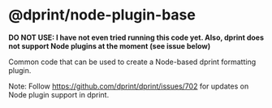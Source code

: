 # @dprint/node-plugin-base

**DO NOT USE: I have not even tried running this code yet. Also, dprint does not support Node plugins at the moment (see issue below)**

Common code that can be used to create a Node-based dprint formatting plugin.

Note: Follow https://github.com/dprint/dprint/issues/702 for updates on Node
plugin support in dprint.
